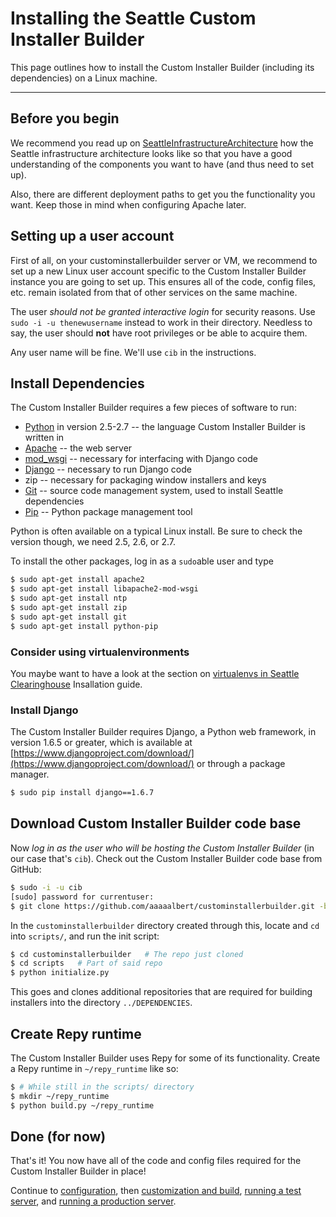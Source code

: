 # Installing the Seattle Custom Installer Builder

This page outlines how to install the Custom Installer Builder (including its dependencies) on a Linux machine.

------
## Before you begin

We recommend you read up on [SeattleInfrastructureArchitecture](https://github.com/SeattleTestbed/docs/blob/master/UnderstandingSeattle/SeattleInfrastructureArchitecture.wiki)  how the Seattle infrastructure architecture looks like so that you have a good understanding of the components you want to have (and thus need to set up).

Also, there are different deployment paths to get you the functionality you want. Keep those in mind when configuring Apache later.

## Setting up a user account
First of all, on your custominstallerbuilder server or VM, we recommend to set up a new Linux user account specific to the Custom Installer Builder instance you are going to set up. This ensures all of the code, config files, etc. remain isolated from that of other services on the same machine.

The user *should not be granted interactive login* for security reasons. Use `sudo -i -u thenewusername` instead to work in their directory. Needless to say, the user should **not** have root privileges or be able to acquire them.

Any user name will be fine. We'll use `cib` in the instructions.


## Install Dependencies
The Custom Installer Builder requires a few pieces of software to run:
 * [Python](http://www.python.org/) in version 2.5-2.7 -- the language Custom Installer Builder is written in
 * [Apache](http://www.apache.org/) -- the web server
 * [mod_wsgi](http://www.modwsgi.org/)  -- necessary for interfacing with Django code
 * [Django](http://djangoproject.com) -- necessary to run Django code
 * zip -- necessary for packaging window installers and keys 
 * [Git](https://git-scm.com/) -- source code management system, used to install Seattle dependencies
 * [Pip](https://pypi.python.org/pypi/pip/) -- Python package management tool

Python is often available on a typical Linux install. Be sure to check the version though, we need 2.5, 2.6, or 2.7.

To install the other packages, log in as a `sudo`able user and type
```sh
$ sudo apt-get install apache2
$ sudo apt-get install libapache2-mod-wsgi
$ sudo apt-get install ntp
$ sudo apt-get install zip
$ sudo apt-get install git
$ sudo apt-get install python-pip
```

### Consider using virtualenvironments
You maybe want to have a look at the section on [virtualenvs in Seattle Clearinghouse](https://github.com/SeattleTestbed/docs/blob/master/Operating/Clearinghouse/Installation.md#use-virtualenvironment-optional-but-highly-recommended) Insallation guide. 

### Install Django
The Custom Installer Builder requires Django, a Python web framework, in version 1.6.5 or greater, which is available at  [https://www.djangoproject.com/download/](https://www.djangoproject.com/download/) or through a package manager.

```sh
$ sudo pip install django==1.6.7
```

## Download Custom Installer Builder code base
Now *log in as the user who will be hosting the Custom Installer Builder* (in our case that's `cib`). Check out the Custom Installer Builder code base from GitHub:

```sh
$ sudo -i -u cib
[sudo] password for currentuser:
$ git clone https://github.com/aaaaalbert/custominstallerbuilder.git -b django16support
```

In the `custominstallerbuilder` directory created through this, locate and `cd` into `scripts/`, and run the init script:

```sh
$ cd custominstallerbuilder   # The repo just cloned
$ cd scripts   # Part of said repo
$ python initialize.py
```

This goes and clones additional repositories that are required for building installers into the directory `../DEPENDENCIES`.

## Create Repy runtime
The Custom Installer Builder uses Repy for some of its functionality. Create a Repy runtime in `~/repy_runtime` like so:

```sh
$ # While still in the scripts/ directory
$ mkdir ~/repy_runtime
$ python build.py ~/repy_runtime
```

## Done (for now)
That's it! You now have all of the code and config files required for the Custom Installer Builder in place!

Continue to [configuration](https://github.com/SeattleTestbed/docs/blob/master/Operating/CustomInstallerBuilder/Configuration.md), then [customization and build](https://github.com/SeattleTestbed/docs/blob/master/Operating/CustomInstallerBuilder/CustomizationAndBuild.md), [running a test server](https://github.com/SeattleTestbed/docs/blob/master/Operating/CustomInstallerBuilder/Testing.md), and [running a production server](https://github.com/SeattleTestbed/docs/blob/master/Operating/CustomInstallerBuilder/Deployment.md).
